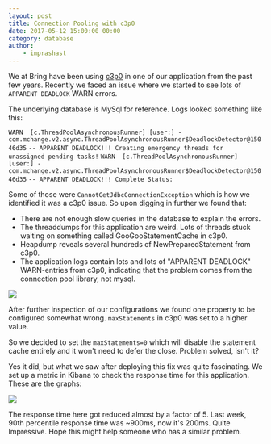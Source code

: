 ```yaml
---
layout: post
title: Connection Pooling with c3p0
date: 2017-05-12 15:00:00 00:00
category: database
author:
    - imprashast
---
```


We at Bring have been using [c3p0](http://www.mchange.com/projects/c3p0/) in one of our application from the past few years. Recently we faced an issue where we started to see lots of `APPARENT DEADLOCK` WARN errors.

The underlying database is MySql for reference. Logs looked something like this:

`WARN  [c.ThreadPoolAsynchronousRunner] [user:] - com.mchange.v2.async.ThreadPoolAsynchronousRunner$DeadlockDetector@15046d35`
`-- APPARENT DEADLOCK!!! Creating emergency threads for unassigned pending tasks!`
`WARN  [c.ThreadPoolAsynchronousRunner] [user:] - com.mchange.v2.async.ThreadPoolAsynchronousRunner$DeadlockDetector@15046d35` 
`-- APPARENT DEADLOCK!!! Complete Status:`

Some of those were `CannotGetJdbcConnectionException` which is how we identified it was a c3p0 issue. So upon digging in further we found that:

- There are not enough slow queries in the database to explain the errors.
- The threaddumps for this application are weird. Lots of threads stuck waiting on something called GooGooStatementCache in c3p0.
- Heapdump reveals several hundreds of NewPreparedStatement from c3p0.
- The application logs contain lots and lots of "APPARENT DEADLOCK" WARN-entries from c3p0, indicating that the problem comes from the connection pool library, not mysql.

<img src="{{ site.baseurl }}/img/heap_dump_c3p0.png" />

After further inspection of our configurations we found one property to be configured somewhat wrong. `maxStatements` in c3p0 was set to a higher value.

So we decided to set the `maxStatements=0` which will disable the statement cache entirely and it won't need to defer the close. Problem solved, isn't it?

Yes it did, but what we saw after deploying this fix was quite fascinating. We set up a metric in Kibana to check the response time for this application. These are the graphs:

<img src="{{ site.baseurl }}/img/response_time_graphs_c3p0.png" />

The response time here got reduced almost by a factor of 5. Last week, 90th percentile response time was ~900ms, now it's 200ms. Quite Impressive. Hope this might help someone who has a similar problem.

